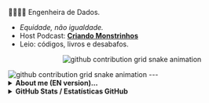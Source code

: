 
👷🏾‍♀️🎲 Engenheira de Dados. 
* *Equidade, não igualdade.* 
* Host Podcast: [**Criando Monstrinhos**](https://anchor.fm/criando-monstrinhos/)
* Leio: códigos, livros e desabafos.

<p align="center">
  <picture>
   <source media="(prefers-color-scheme: dark)" srcset="https://raw.githubusercontent.com/leitoraincomum/leitoraincomum/output/github-contribution-grid-snake-dark.svg">
  <source media="(prefers-color-scheme: light)" srcset="https://raw.githubusercontent.com/leitoraincomum/leitoraincomum/output/github-contribution-grid-snake-dark.svg">
  <img align="center" alt="github contribution grid snake animation" src="https://raw.githubusercontent.com/leitoraincomum/leitoraincomum/output/github-contribution-grid-snake.svg">
  </picture>
</p>


<picture>
  <source media="(prefers-color-scheme: dark)" srcset="https://raw.githubusercontent.com/leitoraincomum/leitoraincomum/output/github-contribution-grid-snake-dark.svg">
  <source media="(prefers-color-scheme: light)" srcset="https://raw.githubusercontent.com/leitoraincomum/leitoraincomum/output/github-contribution-grid-snake.svg">
  <img alt="github contribution grid snake animation" src="https://raw.githubusercontent.com/leitoraincomum/leitoraincomum/output/github-contribution-grid-snake.svg">
</picture>
---

<section><details align="left">
  <summary><b> About me (EN version)...</b></i> </summary>

👷🏾‍♀️🎲‍ Data Engineer.
* *Equity, not equality.* 
* Host Podcast: [**Criando Monstrinhos**](https://anchor.fm/criando-monstrinhos/)
* I read: codes, books and outbursts.
  
</section>

<details align="left">

<summary><b>GitHub Stats / Estatísticas GitHub</b></i> </summary>

![GitHub stats](https://github-readme-stats.vercel.app/api?username=leitoraincomum&hide=issues,commits&theme=synthwave&show_icons=true&hide_border=false&count_private=true&include_all_commits=true&line_height=24.5)

[![Top Langs](https://github-readme-stats.vercel.app/api/top-langs/?username=leitoraincomum&layout=compact&theme=synthwave&langs_count=10&line_height=24.5)](https://github.com/leitoraincomum/github-readme-stats)

![](https://komarev.com/ghpvc/?username=leitoraincomum&color=blue&style=flat)
</details>

</section>

